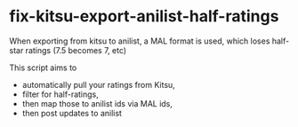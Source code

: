 # fix-kitsu-export-anilist-half-ratings
When exporting from kitsu to anilist, a MAL format is used, which loses half-star ratings (7.5 becomes 7, etc)

This script aims to 
- automatically pull your ratings from Kitsu,
- filter for half-ratings,
- then map those to anilist ids via MAL ids,
- then post updates to anilist


